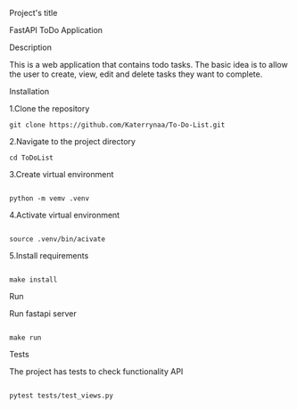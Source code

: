 Project's title 

FastAPI ToDo Application


Description

This is a web application that contains todo tasks. The basic idea is to allow the user to create, view, edit and delete tasks they want to complete. 


Installation

1.Clone the repository 

```
git clone https://github.com/Katerrynaa/To-Do-List.git

```

2.Navigate to the project directory 

```
cd ToDoList

```

3.Create virtual environment

```

python -m vemv .venv 

```

4.Activate virtual environment

```

source .venv/bin/acivate

```

5.Install requirements

```

make install 

```

Run

Run fastapi server 

```

make run 

```

Tests

The project has tests to check functionality API

```

pytest tests/test_views.py

```
